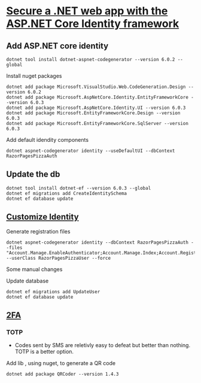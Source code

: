 
# [Secure a .NET web app with the ASP.NET Core Identity framework](https://learn.microsoft.com/en-us/training/modules/secure-aspnet-core-identity)

## Add ASP.NET core identity

```
dotnet tool install dotnet-aspnet-codegenerator --version 6.0.2 --global
```

Install nuget packages

```
dotnet add package Microsoft.VisualStudio.Web.CodeGeneration.Design --version 6.0.2
dotnet add package Microsoft.AspNetCore.Identity.EntityFrameworkCore --version 6.0.3
dotnet add package Microsoft.AspNetCore.Identity.UI --version 6.0.3
dotnet add package Microsoft.EntityFrameworkCore.Design --version 6.0.3
dotnet add package Microsoft.EntityFrameworkCore.SqlServer --version 6.0.3
```

Add default idendity components

```
dotnet aspnet-codegenerator identity --useDefaultUI --dbContext RazorPagesPizzaAuth
```

## Update the db

```
dotnet tool install dotnet-ef --version 6.0.3 --global
dotnet ef migrations add CreateIdentitySchema
dotnet ef database update
```


## [Customize Identity](https://learn.microsoft.com/en-us/training/modules/secure-aspnet-core-identity/5-customize-identity)

Generate  registration files

```
dotnet aspnet-codegenerator identity --dbContext RazorPagesPizzaAuth --files "Account.Manage.EnableAuthenticator;Account.Manage.Index;Account.Register;Account.ConfirmEmail" --userClass RazorPagesPizzaUser --force
```

Some manual changes

Update database

```
dotnet ef migrations add UpdateUser
dotnet ef database update
```

## [2FA](https://learn.microsoft.com/en-us/training/modules/secure-aspnet-core-identity/6-multi-factor-authentication)

### TOTP

- Codes sent by SMS are reletivly easy to defeat but better than nothing. TOTP is a better option.

Add lib , using nuget, to generate a QR code

```
dotnet add package QRCoder --version 1.4.3
```